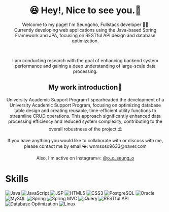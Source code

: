 <div align="center">
  <h1>😆 Hey!, Nice to see you.👋</h1>
</div>

<div align="center">
  <p>Welcome to my page!
    I'm Seungoho, Fullstack developer 🐦‍🔥<br/>
    Currently developing web applications using the Java-based Spring Framework and JPA, focusing on RESTful API design and   database optimization.  
  </p>
  <br/>
  <p>
    I am conducting research with the goal of enhancing backend system performance and gaining a deep understanding of large-scale data processing.
  </p>
</div>

<div align="center">
  <h2>My work introduction🌊</h2>
  <p>University Academic Support Program
I spearheaded the development of a University Academic Support Program, focusing on optimizing database table design and creating reusable, time-efficient utility functions to streamline CRUD operations. This approach significantly enhanced data processing efficiency and reduced system complexity, contributing to the overall robustness of the project.⛱️</p>
  <p>If you have anything you would like to collaborate with or discuss with me, please contact me by email🌤️: wnmsoso9633@naver.com</p>
  <p>Also, I'm active on Instagram🔥: <a href="https://www.instagram.com/o_o_seung_o/">@o_o_seung_o</a></p>
</div>

# Skills
![Java](https://img.shields.io/badge/Java-Expert-red?logo=java)
![JavaScript](https://img.shields.io/badge/JavaScript-Advanced-yellow?logo=javascript)
![JSP](https://img.shields.io/badge/JSP-Expert-blue)
![HTML5](https://img.shields.io/badge/HTML5-Expert-orange)
![CSS3](https://img.shields.io/badge/CSS3-Advanced-blue)
![PostgreSQL](https://img.shields.io/badge/PostgreSQL-Expert-%23336791?logo=postgresql)
![Oracle](https://img.shields.io/badge/Oracle-Intermediate-red?logo=oracle)
![MySQL](https://img.shields.io/badge/MySQL-Expert-%2300f?logo=mysql)
![Spring](https://img.shields.io/badge/Spring-Expert-brightgreen?logo=spring)
![Spring MVC](https://img.shields.io/badge/Spring%20MVC-Advanced-brightgreen)
![jQuery](https://img.shields.io/badge/jQuery-Advanced-%230076b6?logo=jquery)
![RESTful API](https://img.shields.io/badge/RESTful%20API-Expert-blue?logo=api)
![Database Optimization](https://img.shields.io/badge/Database%20Optimization-Intermediate-orange)
![Linux](https://img.shields.io/badge/Linux-Expert-%23FCC624?logo=linux)
